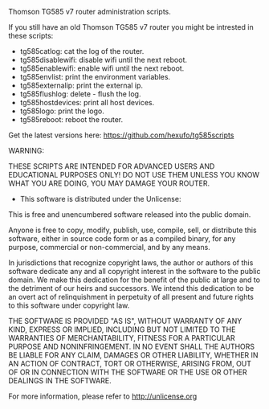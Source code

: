 Thomson TG585 v7 router administration scripts.

If you still have an old Thomson TG585 v7 router you might
be intrested in these scripts:

- tg585catlog: cat the log of the router.
- tg585disablewifi: disable wifi until the next reboot.
- tg585enablewifi: enable wifi until the next reboot.
- tg585envlist: print the environment variables.
- tg585externalip: print the external ip.
- tg585flushlog: delete - flush the log.
- tg585hostdevices: print all host devices.
- tg585logo: print the logo.
- tg585reboot: reboot the router.

Get the latest versions here:
https://github.com/hexufo/tg585scripts

WARNING:

THESE SCRIPTS ARE INTENDED FOR ADVANCED USERS AND EDUCATIONAL PURPOSES ONLY!
DO NOT USE THEM UNLESS YOU KNOW WHAT YOU ARE DOING, YOU MAY DAMAGE YOUR ROUTER.

- This software is distributed under the Unlicense:

This is free and unencumbered software released into the public domain.

Anyone is free to copy, modify, publish, use, compile, sell, or
distribute this software, either in source code form or as a compiled
binary, for any purpose, commercial or non-commercial, and by any
means.

In jurisdictions that recognize copyright laws, the author or authors
of this software dedicate any and all copyright interest in the
software to the public domain. We make this dedication for the benefit
of the public at large and to the detriment of our heirs and
successors. We intend this dedication to be an overt act of
relinquishment in perpetuity of all present and future rights to this
software under copyright law.

THE SOFTWARE IS PROVIDED "AS IS", WITHOUT WARRANTY OF ANY KIND,
EXPRESS OR IMPLIED, INCLUDING BUT NOT LIMITED TO THE WARRANTIES OF
MERCHANTABILITY, FITNESS FOR A PARTICULAR PURPOSE AND NONINFRINGEMENT.
IN NO EVENT SHALL THE AUTHORS BE LIABLE FOR ANY CLAIM, DAMAGES OR
OTHER LIABILITY, WHETHER IN AN ACTION OF CONTRACT, TORT OR OTHERWISE,
ARISING FROM, OUT OF OR IN CONNECTION WITH THE SOFTWARE OR THE USE OR
OTHER DEALINGS IN THE SOFTWARE.

For more information, please refer to <http://unlicense.org>
